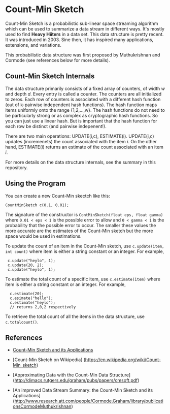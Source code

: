 Count-Min Sketch
================

Count-Min Sketch is a probabilistic sub-linear space streaming algorithm
 which can be used to summarize a data stream in different ways. It's 
mostly used to find **Heavy Hiiters** in a data set. This data structure
is pretty recent. It was introduced in 2003. Sine then, it has inspired
many applications, extensions, and variations.

This probabilistic data structure was first proposed by Muthukrishnan
and Cormode (see references below for more details).

Count-Min Sketch Internals
--------------------------

The data structure primarily consists of a fixed array of counters, of 
width *w* and depth *d*. Every entry is called a counter.
 The counters are all initialized to zeros.
Each row of counters is associated with a different hash function (out
of k-pairwise independent hash functions). The hash function maps items
uniformly onto the range {1,2,...,w}. The hash functions do not need to be 
particularly strong or as complex as cryptographic hash functions. So you
can just use a linear hash. But is important that the hash function 
for each row be distinct (and pairwise indepenent!).

There are two main operations: UPDATE(i,c), ESTIMATE(i). UPDATE(i,c)
updates (incremenets) the count associated with the item *i*. On the other 
hand, ESTIMATE(i) returns an estimate of the count associated with an 
item *i*.

For more details on the data structure internals, see the summary in this
repository.

Using the Program
-----------------

You can create a new Count-Min skectch like this:

    CountMinSketch c(0.1, 0.01);

The signature of the constructor is
 `ContMinSketch(float eps, float gamma)`
where `0.01 < eps < 1` is the possible error to allow and
`0 < gamma < 1` is the probability that the possible error
to occur. The smaller these values the more accurate are
the estimates of the Count-Min sketch but the more space
would be used in estimations.

To update the count of an item in the Count-Min sketch, use
`c.update(item, int count)` where item is either a string
constant or an integer. For example,

	 c.update("heylo", 1);
	 c.update(20, 2);
	 c.update("heylo", 1);

To estimate the total count of a specific item, use
`c.estimate(item)` where item is either a string constant
or an integer. For example,

      c.estimate(20);
      c.esimate("hello");
      c.estimate("heylo");
      // returns 2,0,2 respectively

To retrieve the total count of all the items in the data
structure, use `c.totalcount()`.

References
----------
* [Count-Min Sketch and its Applications](https://sites.google.com/site/countminsketch)

* [Count-Min Sketch on Wikipedia] (https://en.wikipedia.org/wiki/Count-Min_sketch)

* [Approximating Data with the Count-Min Data Structure] (http://dimacs.rutgers.edu/graham/pubs/papers/cmsoft.pdf)

* [An improved Data Stream Summary: the Count-Min Sketch and its Applications] (http://www.research.att.com/people/Cormode.Graham/library/publicationsCormodeMuthukrishnan)

